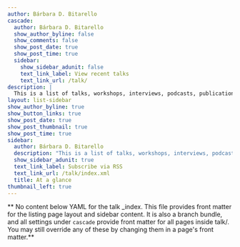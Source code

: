 ```yaml
---
author: Bárbara D. Bitarello
cascade:
  author: Bárbara D. Bitarello
  show_author_byline: false
  show_comments: false
  show_post_date: true
  show_post_time: true
  sidebar:
    show_sidebar_adunit: false
    text_link_label: View recent talks
    text_link_url: /talk/
description: |
  This is a list of talks, workshops, interviews, podcasts, publications, etc.
layout: list-sidebar
show_author_byline: true
show_button_links: true
show_post_date: true
show_post_thumbnail: true
show_post_time: true
sidebar:
  author: Bárbara D. Bitarello
  description: "This is a list of talks, workshops, interviews, podcasts, etc. \n"
  show_sidebar_adunit: true
  text_link_label: Subscribe via RSS
  text_link_url: /talk/index.xml
  title: At a glance
thumbnail_left: true
---
```


** No content below YAML for the talk _index. This file provides front matter for the listing page layout and sidebar content. It is also a branch bundle, and all settings under `cascade` provide front matter for all pages inside talk/. You may still override any of these by changing them in a page's front matter.**

